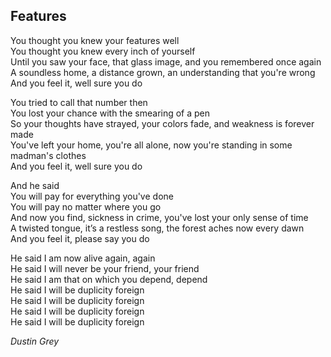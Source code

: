 ## Features
You thought you knew your features well  
You thought you knew every inch of yourself  
Until you saw your face, that glass image, and you remembered once again  
A soundless home, a distance grown, an understanding that you're wrong  
And you feel it, well sure you do  

You tried to call that number then  
You lost your chance with the smearing of a pen  
So your thoughts have strayed, your colors fade, and weakness is forever made  
You've left your home, you're all alone, now you're standing in some madman's clothes  
And you feel it, well sure you do  

And he said  
You will pay for everything you've done  
You will pay no matter where you go  
And now you find, sickness in crime, you've lost your only sense of time  
A twisted tongue, it’s a restless song, the forest aches now every dawn  
And you feel it, please say you do  

He said I am now alive again, again  
He said I will never be your friend, your friend  
He said I am that on which you depend, depend  
He said I will be duplicity foreign  
He said I will be duplicity foreign  
He said I will be duplicity foreign  
He said I will be duplicity foreign  

*Dustin Grey*

